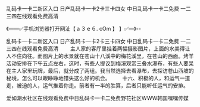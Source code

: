 乱码卡一卡二新区入口
日产乱码卡一卡2卡三卡四女
中日乱码卡一卡二免费
一二三四在线观看免费高清


《——✅手机浏览器打开网沚【ａ３ｅ６. cOm 】 】✅—》--

乱码卡一卡二新区入口
日产乱码卡一卡2卡三卡四女
中日乱码卡一卡二免费
一二三四在线观看免费高清
　　主人家的客厅里挂着两幅摄影图片，上面的水美得让人不住向往。而图片上的水景就在苍山十八溪中的梅花溪里，在苍山的西面。烤羊活动安排在下午五点左右，这时，有些人提议到梅溪观赏三叠水瀑布，有些人要呆在主人家里玩牌，最后，就分成了两组。我当然选择去看瀑布，去探访苍山西坡的秘境，怎么可以眼睁睁地错失这么好的机会。
　　十六、积极的人，和运气一道走，被迫的人，运气推着你走。前者有一半的胜算，后者只能听任运气的安排。





爱如潮水社区在线观看免费中日乱码卡一卡二免费野花社区WWW韩国嘿嘿传媒

